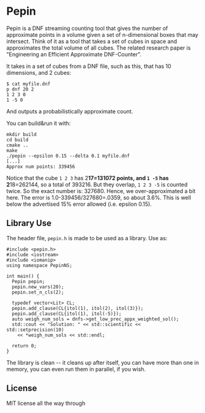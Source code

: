 # Pepin

Pepin is a DNF streaming counting tool that gives the number of approximate points in a volume given a set of n-dimensional boxes that may intersect. Think of it as a tool that takes a set of cubes in space and approximates the total volume of all cubes. The related research paper is "Engineering an Efficient Approximate DNF-Counter".

It takes in a set of cubes from a DNF file, such as this, that has 10 dimensions, and 2 cubes:

```
$ cat myfile.dnf
p dnf 20 2
1 2 3 0
1 -5 0
```

And outputs a probabilistically approximate count.

You can build&run it with:

```
mkdir build
cd build
cmake ..
make
./pepin --epsilon 0.15 --delta 0.1 myfile.dnf
[...]
Approx num points: 339456
```

Notice that the cube `1 2 3` has 2**17=131072 points, and `1 -5` has 2**18=262144, so a total of 393216. But they overlap, `1 2 3 -5` is counted twice. So the exact number is: 327680. Hence, we over-approximated a bit here. The error is 1.0-339456/327680=.0359, so about 3.6%. This is well below the advertised 15% error allowed (i.e. epsilon 0.15).

## Library Use

The header file, `pepin.h` is made to be used as a library. Use as:
```
#include <pepin.h>
#include <iostream>
#include <iomanip>
using namespace PepinNS;

int main() {
  Pepin pepin;
  pepin.new_vars(20);
  pepin.set_n_cls(2);

  typedef vector<Lit> CL;
  pepin.add_clause(CL{itol(1), itol(2), itol(3)});
  pepin.add_clause(CL{itol(1), itol(-5)});
  auto weigh_num_sols = dnfs->get_low_prec_appx_weighted_sol();
  std::cout << "Solution: " << std::scientific << std::setprecision(10)
    << *weigh_num_sols << std::endl;

  return 0;
}
```

The library is clean -- it cleans up after itself, you can have more than one in memory, you can even run them in parallel, if you wish.

## License
MIT license all the way through
